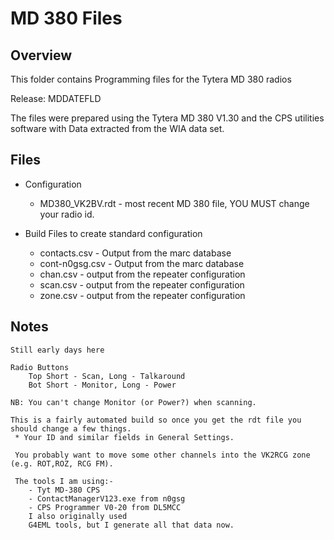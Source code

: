 # MD 380 Files

## Overview

This folder contains Programming files for the Tytera MD 380 radios

Release: MDDATEFLD

The files were prepared using the Tytera MD 380 V1.30 and the CPS utilities software with Data extracted from the WIA data set.

## Files
* Configuration
    - MD380_VK2BV.rdt - most recent MD 380 file, YOU MUST change your radio id.


* Build Files to create standard configuration

    - contacts.csv - Output from the marc database
    - cont-n0gsg.csv - Output from the marc database
    - chan.csv - output from the repeater configuration
    - scan.csv - output from the repeater configuration
    - zone.csv - output from the repeater configuration

## Notes

    Still early days here
    
    Radio Buttons 
        Top Short - Scan, Long - Talkaround
        Bot Short - Monitor, Long - Power
    
    NB: You can't change Monitor (or Power?) when scanning.
    
    This is a fairly automated build so once you get the rdt file you should change a few things.
     * Your ID and similar fields in General Settings.
     
     You probably want to move some other channels into the VK2RCG zone (e.g. ROT,ROZ, RCG FM).
     
     The tools I am using:-
        - Tyt MD-380 CPS 
        - ContactManagerV123.exe from n0gsg
        - CPS Programmer V0-20 from DL5MCC
        I also originally used 
        G4EML tools, but I generate all that data now.

